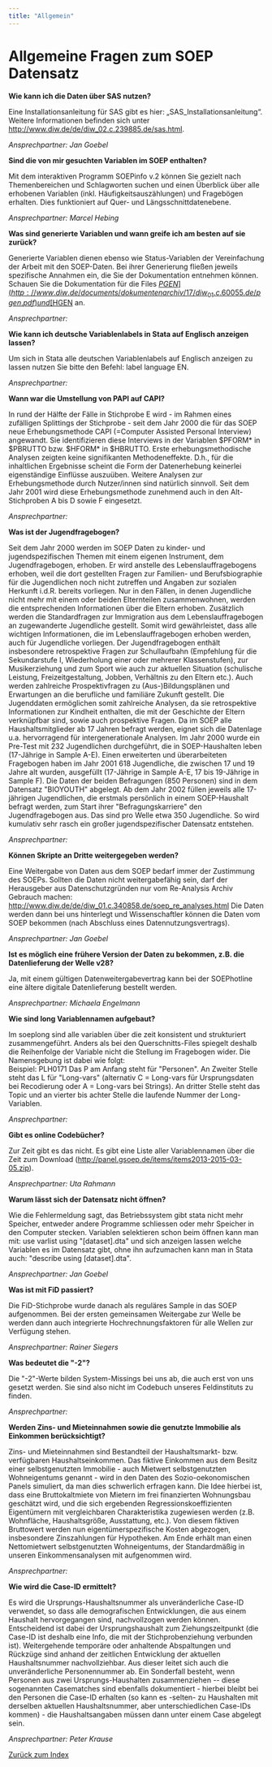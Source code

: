 ```yaml
---
title: "Allgemein"
---
```

Allgemeine Fragen zum SOEP Datensatz
====================================

**Wie kann ich die Daten über SAS nutzen?** 
  
Eine Installationsanleitung für SAS gibt es hier: „SAS_Installationsanleitung“. 
Weitere Informationen befinden sich unter http://www.diw.de/de/diw_02.c.239885.de/sas.html. 

*Ansprechpartner: Jan Goebel* 
   
		
**Sind die von mir gesuchten Variablen im SOEP enthalten?** 
  
Mit dem interaktiven Programm SOEPinfo v.2 können Sie gezielt nach Themenbereichen und Schlagworten suchen und einen Überblick über alle erhobenen Variablen (inkl. Häufigkeitsauszählungen) und Fragebögen erhalten. 
Dies funktioniert auf Quer- und Längsschnittdatenebene.

*Ansprechpartner: Marcel Hebing*  
    

**Was sind generierte Variablen und wann greife ich am besten auf sie zurück?** 
  
Generierte Variablen dienen ebenso wie Status-Variablen der Vereinfachung der Arbeit mit den SOEP-Daten. 
Bei ihrer Generierung fließen jeweils spezifische Annahmen ein, die Sie der Dokumentation entnehmen können. 
Schauen Sie die Dokumentation für die Files [$PGEN](http://www.diw.de/documents/dokumentenarchiv/17/diw_01.c.60055.de/pgen.pdf) und [$HGEN](http://www.diw.de/documents/dokumentenarchiv/17/diw_01.c.60053.de/hpfad.467493.pdf) an.

*Ansprechpartner:*    
 
 
**Wie kann ich deutsche Variablenlabels in Stata auf Englisch anzeigen lassen?**  

Um sich in Stata alle deutschen Variablenlabels auf Englisch anzeigen zu lassen nutzen Sie bitte den Befehl: 
label language EN.    

*Ansprechpartner:*  
  
  
**Wann war die Umstellung von PAPI auf CAPI?**

In rund der Hälfte der Fälle in Stichprobe E wird - im Rahmen eines zufälligen Splittings der Stichprobe - seit dem Jahr 2000 die für das SOEP neue Erhebungsmethode CAPI (=Computer Assisted Personal Interview) angewandt. 
Sie identifizieren diese Interviews in der Variablen $PFORM* in $PBRUTTO bzw. $HFORM* in $HBRUTTO. Erste erhebungsmethodische Analysen zeigten keine signifikanten Methodeneffekte. 
D.h., für die inhaltlichen Ergebnisse scheint die Form der Datenerhebung keinerlei eigenständige Einflüsse auszuüben. Weitere Analysen zur Erhebungsmethode durch Nutzer/innen sind natürlich sinnvoll. 
Seit dem Jahr 2001 wird diese Erhebungsmethode zunehmend auch in den Alt-Stichproben A bis D sowie F eingesetzt.   

*Ansprechpartner:*   
  
  
**Was ist der Jugendfragebogen?**   

Seit dem Jahr 2000 werden im SOEP Daten zu kinder- und jugendspezifischen Themen mit einem eigenen Instrument, dem Jugendfragebogen, erhoben. 
Er wird anstelle des Lebenslauffragebogens erhoben, weil die dort gestellten Fragen zur Familien- und Berufsbiographie für die Jugendlichen noch nicht zutreffen und Angaben zur sozialen Herkunft i.d.R. bereits vorliegen. 
Nur in den Fällen, in denen Jugendliche nicht mehr mit einem oder beiden Elternteilen zusammenwohnen, werden die entsprechenden Informationen über die Eltern erhoben. 
Zusätzlich werden die Standardfragen zur Immigration aus dem Lebenslauffragebogen an zugewanderte Jugendliche gestellt. 
Somit wird gewährleistet, dass alle wichtigen Informationen, die im Lebenslauffragebogen erhoben werden, auch für Jugendliche vorliegen. 
Der Jugendfragebogen enthält insbesondere retrospektive Fragen zur Schullaufbahn (Empfehlung für die Sekundarstufe I, Wiederholung einer oder mehrerer Klassenstufen), zur Musikerziehung und zum Sport wie auch zur aktuellen Situation (schulische Leistung, Freizeitgestaltung, Jobben, Verhältnis zu den Eltern etc.). 
Auch werden zahlreiche Prospektivfragen zu (Aus-)Bildungsplänen und Erwartungen an die berufliche und familiäre Zukunft gestellt. 
Die Jugenddaten ermöglichen somit zahlreiche Analysen, da sie retrospektive Informationen zur Kindheit enthalten, die mit der Geschichte der Eltern verknüpfbar sind, sowie auch prospektive Fragen. 
Da im SOEP alle Haushaltsmitglieder ab 17 Jahren befragt werden, eignet sich die Datenlage u.a. hervorragend für intergenerationale Analysen. 
Im Jahr 2000 wurde ein Pre-Test mit 232 Jugendlichen durchgeführt, die in SOEP-Haushalten leben (17-Jährige in Sample A-E). 
Einen erweiterten und überarbeiteten Fragebogen haben im Jahr 2001 618 Jugendliche, die zwischen 17 und 19 Jahre alt wurden, ausgefüllt (17-Jährige in Sample A-E, 17 bis 19-Jährige in Sample F). 
Die Daten der beiden Befragungen (850 Personen) sind in dem Datensatz "BIOYOUTH" abgelegt. 
Ab dem Jahr 2002 füllen jeweils alle 17-jährigen Jugendlichen, die erstmals persönlich in einem SOEP-Haushalt befragt werden, zum Start ihrer "Befragungskarriere" den Jugendfragebogen aus. 
Das sind pro Welle etwa 350 Jugendliche. So wird kumulativ sehr rasch ein großer jugendspezifischer Datensatz entstehen. 

*Ansprechpartner:*
 
 
**Können Skripte an Dritte weitergegeben werden?**  

Eine Weitergabe von Daten aus dem SOEP bedarf immer der Zustimmung des SOEPs. Sollten die Daten nicht weitergabefähig sein, darf der Herausgeber aus Datenschutzgründen nur vom Re-Analysis Archiv Gebrauch machen: 
<http://www.diw.de/de/diw_01.c.340858.de/soep_re_analyses.html> 
Die Daten werden dann bei uns hinterlegt und Wissenschaftler können die Daten vom SOEP bekommen (nach Abschluss eines Datennutzungsvertrags).    

*Ansprechpartner: Jan Goebel*   

 
**Ist es möglich eine frühere Version der Daten zu bekommen, z.B. die Datenlieferung der Welle v28?** 

Ja, mit einem gültigen Datenweitergabevertrag kann bei der SOEPhotline eine ältere digitale Datenlieferung bestellt werden.   

*Ansprechpartner: Michaela Engelmann* 


**Wie sind long Variablennamen aufgebaut?**   

Im soeplong sind alle variablen über die zeit konsistent und strukturiert zusammengeführt. Anders als bei den Querschnitts-Files spiegelt deshalb die Reihenfolge der Variable nicht die Stellung im Fragebogen wider. 
Die Namensgebung ist dabei wie folgt:  
Beispiel: PLH0171 
Das P am Anfang steht für "Personen". 
An Zweiter Stelle steht das L für "Long-vars" (alternativ C = Long-vars für Ursprungsdaten bei Recodierung oder A = Long-vars bei Strings). 
An dritter Stelle steht das Topic und an vierter bis achter Stelle die laufende Nummer der Long-Variablen.  

*Ansprechpartner:* 

    
**Gibt es online Codebücher?** 

Zur Zeit gibt es das nicht. Es gibt eine Liste aller Variablennamen über die Zeit zum Download (http://panel.gsoep.de/items/items2013-2015-03-05.zip). 

*Ansprechpartner: Uta Rahmann*    

   
**Warum lässt sich der Datensatz nicht öffnen?**    

Wie die Fehlermeldung sagt, das Betriebssystem gibt stata nicht mehr Speicher, entweder andere Programme schliessen oder mehr Speicher in den Computer stecken. 
Variablen selektieren schon beim öffnen kann man mit: use varlist using "[dataset].dta" und sich anzeigen lassen welche Variablen es im Datensatz gibt, ohne ihn aufzumachen kann man in Stata auch: 
"describe using [dataset].dta".  

*Ansprechpartner: Jan Goebel*

    
**Was ist mit FiD passiert?**  

Die FiD-Stichprobe wurde danach als reguläres Sample in das SOEP aufgenommen. Bei der ersten gemeinsamen Weitergabe zur Welle be werden dann auch integrierte Hochrechnungsfaktoren für alle Wellen zur Verfügung stehen.

*Ansprechpartner: Rainer Siegers*    

 
**Was bedeutet die "-2"?**

Die "-2"-Werte bilden System-Missings bei uns ab, die auch erst von uns gesetzt werden. Sie sind also nicht im Codebuch unseres Feldinstituts zu finden.    

*Ansprechpartner:*    

 
**Werden Zins- und Mieteinnahmen sowie die genutzte Immobilie als Einkommen berücksichtigt?**    

Zins- und Mieteinnahmen sind Bestandteil der Haushaltsmarkt- bzw. verfügbaren Haushaltseinkommen. 
Das fiktive Einkommen aus dem Besitz einer selbstgenutzten Immobilie - auch Mietwert selbstgenutzten Wohneigentums genannt - wird in den Daten des Sozio-oekonomischen Panels simuliert, da man dies schwerlich erfragen kann. 
Die Idee hierbei ist, dass eine Bruttokaltmiete von Mietern im frei finanzierten Wohnungsbau geschätzt wird, und die  sich ergebenden Regressionskoeffizienten Eigentümern mit vergleichbaren Charakteristika zugewiesen  werden (z.B. Wohnfläche, Haushaltsgröße, Ausstattung, etc.). 
Von diesem fiktiven Bruttowert werden nun eigentümerspezifische  Kosten abgezogen, insbesondere Zinszahlungen für Hypotheken. 
Am Ende erhält man einen Nettomietwert  selbstgenutzten Wohneigentums, der Standardmäßig in unseren Einkommensanalysen mit aufgenommen wird.  

*Ansprechpartner:*  

   
**Wie wird die Case-ID ermittelt?** 

Es wird die Ursprungs-Haushaltsnummer als unveränderliche Case-ID verwendet, so dass alle demografischen Entwicklungen, die aus einem Haushalt hervorgegangen sind, nachvollzogen werden können. 
Entscheidend ist dabei der Ursprungshaushalt zum Ziehungszeitpunkt (die Case-ID ist deshalb eine Info, die mit der Stichprobenziehung verbunden ist). 
Weitergehende temporäre oder anhaltende Abspaltungen und Rückzüge sind anhand der zeitlichen Entwicklung der aktuellen Haushaltsnummer nachvollziehbar. Aus dieser leitet sich auch die unveränderliche Personennummer ab. 
Ein Sonderfall besteht, wenn Personen aus zwei Ursprungs-Haushalten zusammenziehen -- diese sogenannten Casematches sind ebenfalls dokumentiert - hierbei bleibt bei den Personen die Case-ID erhalten (so kann es -selten- zu Haushalten mit derselben aktuellen Haushaltsnummer, aber unterschiedlichen Case-IDs kommen) - die Haushaltsangaben müssen dann unter einem Case abgelegt sein. 

*Ansprechpartner: Peter Krause*
  
  
[Zurück zum Index](index.html)